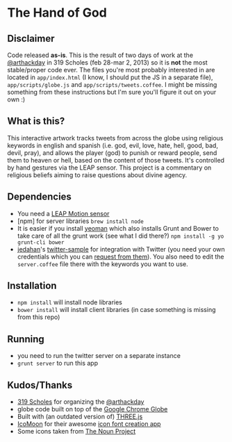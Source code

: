 # The Hand of God

## Disclaimer

Code released **as-is**. This is the result of two days of work at the [@arthackday] in 319 Scholes (feb 28-mar 2, 2013) so it is **not** the most stable/proper code ever. The files you're most probably interested in are located in `app/index.html` (I know, I should put the JS in a separate file), `app/scripts/globe.js` and `app/scripts/tweets.coffee`. I might be missing something from these instructions but I'm sure you'll figure it out on your own :)

## What is this?

This interactive artwork tracks tweets from across the globe using religious keywords in english and spanish (i.e. god, evil, love, hate, hell, good, bad, devil, pray), and allows the player (god) to punish or reward people, send them to heaven or hell, based on the content of those tweets.  It's controlled by hand gestures via the LEAP sensor. This project is a commentary on religious beliefs aiming to raise questions about divine agency.

## Dependencies

  * You need a [LEAP Motion sensor]
  * [npm] for server libraries `brew install node`
  * It is easier if you install [yeoman] which also installs Grunt and Bower to take care of all the grunt work (see what I did there?) `npm install -g yo grunt-cli bower`
  * [jedahan]'s [twitter-sample] for integration with Twitter (you need your own credentials which you can [request from them](http://dev.twitter.com)). You also need to edit the `server.coffee` file there with the keywords you want to use.

## Installation

  * `npm install` will install node libraries
  * `bower install` will install client libraries (in case something is missing from this repo)

## Running

  * you need to run the twitter server on a separate instance
  * `grunt server` to run this app

## Kudos/Thanks

  * [319 Scholes] for organizing the [@arthackday]
  * globe code built on top of the [Google Chrome Globe]
  * Built with (an outdated version of) [THREE.js]
  * [IcoMoon] for their awesome [icon font creation app]
  * Some icons taken from [The Noun Project]

[yeoman]: https://yeoman.io
[twitter-sample]: https://github.com/jedahan/twitter-sample
[@arthackday]: http://arthackday.net/god_mode
[Google Chrome Globe]: http://www.chromeexperiments.com/globe
[LEAP Motion sensor]: http://leapmotion.com
[319 Scholes]: http://319scholes.org/
[jedahan]: https://github.com/jedahan
[THREE.js]: https://github.com/mrdoob/three.js/
[IcoMoon]: http://icomoon.io/
[icon font creation app]: http://icomoon.io/app/
[The Noun Project]: http://thenounproject.com/